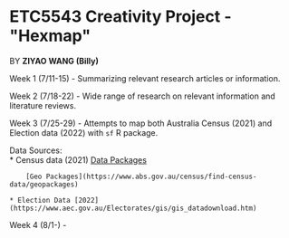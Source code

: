 # ETC5543 Creativity Project - "Hexmap"

BY **ZIYAO WANG (Billy)**

Week 1 (7/11-15) - Summarizing relevant research articles or information.

Week 2 (7/18-22) - Wide range of research on relevant information and literature reviews.

Week 3 (7/25-29) - Attempts to map both Australia Census (2021) and Election data (2022) with `sf` R package.

  Data Sources:     
    * Census data (2021)
        [Data Packages](https://www.abs.gov.au/census/find-census-data/datapacks?release=2021&product=GCP&geography=SA1&header=S)       
        
        [Geo Packages](https://www.abs.gov.au/census/find-census-data/geopackages)
    
    * Election Data [2022](https://www.aec.gov.au/Electorates/gis/gis_datadownload.htm)

Week 4 (8/1-) -

